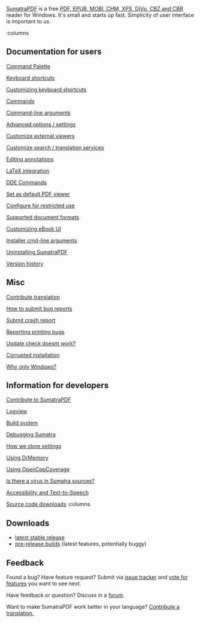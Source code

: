 [SumatraPDF](https://www.sumatrapdfreader.org/) is a free [PDF, EPUB, MOBI, CHM, XPS, DjVu, CBZ and CBR](Supported-document-formats.md) reader for Windows. It's small and starts up fast. Simplicity of user interface is important to us.

:columns
## Documentation for users

[Command Palette](Command-Palette.md)

[Keyboard shortcuts](Keyboard-shortcuts.md)

[Customizing keyboard shortcuts](Customizing-keyboard-shortcuts.md)

[Commands](Commands.md)

[Command-line arguments](Command-line-arguments.md)

[Advanced options / settings](Advanced-options-settings.md)

[Customize external viewers](Customize-external-viewers.md)

[Customize search / translation services](Customize-search-translation-services.md)

[Editing annotations](Editing-annotations.md)

[LaTeX integration](LaTeX-integration.md)

[DDE Commands](DDE-Commands.md)

[Set as default PDF viewer](Set-as-default-PDF-viewer.md)

[Configure for restricted use](Configure-for-restricted-use.md)

[Supported document formats](Supported-document-formats.md)

[Customizing eBook UI](Customizing-eBook-UI.md)

[Installer cmd-line arguments](Installer-cmd-line-arguments.md)

[Uninstalling SumatraPDF](Uninstalling-SumatraPDF.md)

[Version history](Version-history.md)

## Misc

[Contribute translation](Contribute-translation.md)

[How to submit bug reports](How-to-submit-bug-reports.md)

[Submit crash report](Submit-crash-report.md)

[Reporting printing bugs](Reporting-printing-bugs.md)

[Update check doesnt work?](Update-check-doesnt-work.md)

[Corrupted installation](Corrupted-installation.md)

[Why only Windows?](Why-only-Windows.md)

## Information for developers

[Contribute to SumatraPDF](Contribute-to-SumatraPDF.md)

[Logview](Logview.md)

[Build system](Build-system.md)

[Debugging Sumatra](Debugging-Sumatra.md)

[How we store settings](How-we-store-settings.md)

[Using DrMemory](Using-DrMemory.md)

[Using OpenCppCoverage](Using-OpenCppCoverage.md)

[Is there a virus in Sumatra sources?](Is-there-a-virus-in-Sumatra-sources.md)

[Accessibility and Text-to-Speech](Accessibility-and-Text-to-Speech.md)

[Source code downloads](Source-code-downloads.md)
:columns

## Downloads

- [latest stable release](https://www.sumatrapdfreader.org/download-free-pdf-viewer)
- [pre-release builds](https://www.sumatrapdfreader.org/prerelease) (latest features, potentially buggy)

## Feedback

Found a bug? Have feature request? Submit via [issue tracker](https://github.com/sumatrapdfreader/sumatrapdf/issues) and  [vote for features](https://sumatrapdf.canny.io/feature-requests) you want to see next.

Have feedback or question? Discuss in a [forum](https://github.com/sumatrapdfreader/sumatrapdf/discussions).

Want to make SumatraPDF work better in your language? [Contribute a translation.](Contribute-translation.md)
